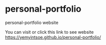 # personal-portfolio
personal-portfolio website

You can visit or click this link to see website
https://yemyintsoe.github.io/personal-portfolio/
